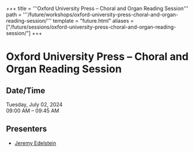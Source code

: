 +++
title = '''Oxford University Press – Choral and Organ Reading Session'''
path = '''/future/workshops/oxford-university-press-choral-and-organ-reading-session/'''
template = "future.html"
aliases = ["/future/sessions/oxford-university-press-choral-and-organ-reading-session/"]
+++

<h1>Oxford University Press – Choral and Organ Reading Session</h1>

<h2>Date/Time</h2>
<p>Tuesday, July 02, 2024<br>
09:00 AM – 09:45 AM</p>
<h2>Presenters</h2>
<ul>
<li><a href="/future/presenters/jeremy-edelstein/">Jeremy Edelstein</a></li>
</ul>

